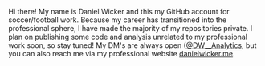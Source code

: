  Hi there! My name is Daniel Wicker and this my GitHub account for soccer/football work.
 Because my career has transitioned into the professional sphere, I have made the majority of my repositories private.
 I plan on publishing some code and analysis unrelated to my professional work soon, so stay tuned!
 My DM's are always open ([@DW__Analytics](twitter.com/DW__Analytics), but you can also reach me via my professional website [danielwicker.me](danielwicker.me).

<!---
mintcityanalytics/mintcityanalytics is a ✨ special ✨ repository because its `README.md` (this file) appears on your GitHub profile.
You can click the Preview link to take a look at your changes.
--->
